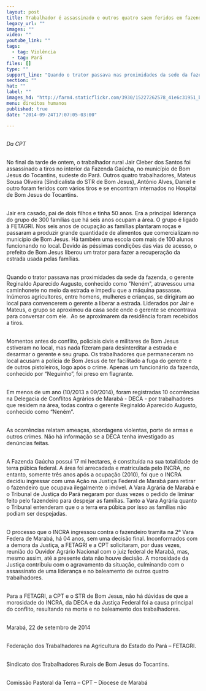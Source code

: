 ```yaml
---
layout: post
title: Trabalhador é assassinado e outros quatro saem feridos em fazenda do Pará
legacy_url: ""
images: ""
video: ""
youtube_link: ""
tags:
  - tag: Violência
  - tag: Pará
files: []
type: ""
support_line: "Quando o trator passava nas proximidades da sede da fazenda, Reginaldo Augusto atravessou uma caminhonete e impediu que a máquina passasse. Agricultores se dirigiram ao local para convencerem, mas foram recebidos a tiros."
section: ""
hat: ""
label: ""
images_hd: "http://farm4.staticflickr.com/3930/15227262578_41e6c31951_b.jpg"
menu: direitos humanos
published: true
date: "2014-09-24T17:07:05-03:00"

---
```

<p><br />
<em>Da CPT</em></p>

<p><br />
No final da tarde de ontem, o trabalhador rural Jair Cleber dos Santos foi assassinado a tiros no interior da Fazenda Ga&uacute;cha, no munic&iacute;pio de Bom Jesus do Tocantins, sudeste do Par&aacute;. Outros quatro trabalhadores, Mateus Sousa Oliveira (Sindicalista do STR de Bom Jesus), Ant&ocirc;nio Alves, Daniel e outro foram feridos com v&aacute;rios tiros e se encontram internados no Hospital de Bom Jesus do Tocantins.</p>

<p><br />
Jair era casado, pai de dois filhos e tinha 50 anos. Era a principal lideran&ccedil;a do grupo de 300 fam&iacute;lias que h&aacute; seis anos ocupam a &aacute;rea. O grupo &eacute; ligado &agrave; FETAGRI. Nos seis anos de ocupa&ccedil;&atilde;o as fam&iacute;lias plantaram ro&ccedil;as e passaram a produzir grande quantidade de alimentos que comercializam no munic&iacute;pio de Bom Jesus. H&aacute; tamb&eacute;m uma escola com mais de 100 alunos funcionando no local. Devido &agrave;s p&eacute;ssimas condi&ccedil;&otilde;es das vias de acesso, o prefeito de Bom Jesus liberou um trator para fazer a recupera&ccedil;&atilde;o da estrada usada pelas fam&iacute;lias.</p>

<p><br />
Quando o trator passava nas proximidades da sede da fazenda, o gerente Reginaldo Aparecido Augusto, conhecido como &quot;Nen&eacute;m&quot;, atravessou uma caminhonete no meio da estrada e impediu que a m&aacute;quina passasse. In&uacute;meros agricultores, entre homens, mulheres e crian&ccedil;as, se dirigiram ao local para convencerem o gerente a liberar a estrada. Liderados por Jair e Mateus, o grupo se aproximou da casa sede onde o gerente se encontrava para conversar com ele. &nbsp;Ao se aproximarem da resid&ecirc;ncia foram recebidos a tiros.</p>

<p><br />
Momentos antes do conflito, policiais civis e militares de Bom Jesus estiveram no local, mas nada fizeram para desinterditar a estrada e desarmar o gerente e seu grupo. Os trabalhadores que permaneceram no local acusam a pol&iacute;cia de Bom Jesus de ter facilitado a fuga do gerente e de outros pistoleiros, logo ap&oacute;s o crime. Apenas um funcion&aacute;rio da fazenda, conhecido por &ldquo;Neguinho&rdquo;, foi preso em flagrante.</p>

<p><br />
Em menos de um ano (10/2013 a 09/2014), foram registradas 10 ocorr&ecirc;ncias na Delegacia de Conflitos Agr&aacute;rios de Marab&aacute; - DECA - por trabalhadores que residem na &aacute;rea, todas contra o gerente Reginaldo Aparecido Augusto, conhecido como &ldquo;Nen&eacute;m&rdquo;.</p>

<p><br />
As ocorr&ecirc;ncias relatam amea&ccedil;as, abordagens violentas, porte de armas e outros crimes. N&atilde;o h&aacute; informa&ccedil;&atilde;o se a DECA tenha investigado as den&uacute;ncias feitas.</p>

<p><br />
A Fazenda Ga&uacute;cha possui 17 mi hectares, &eacute; constitu&iacute;da na sua totalidade de terra p&uacute;bica federal. A &aacute;rea foi arrecadada e matriculada pelo INCRA, no entanto, somente tr&ecirc;s anos ap&oacute;s a ocupa&ccedil;&atilde;o (2010), foi que o INCRA decidiu ingressar com uma A&ccedil;&atilde;o na Justi&ccedil;a Federal de Marab&aacute; para retirar o fazendeiro que ocupava ilegalmente o im&oacute;vel. A Vara Agr&aacute;ria de Marab&aacute; e o Tribunal de Justi&ccedil;a do Par&aacute; negaram por duas vezes o pedido de liminar feito pelo fazendeiro para despejar as fam&iacute;lias. Tanto a Vara Agr&aacute;ria quanto o Tribunal entenderam que o a terra era p&uacute;bica por isso as fam&iacute;lias n&atilde;o podiam ser despejadas.</p>

<p><br />
O processo que o INCRA ingressou contra o fazendeiro tramita na 2&ordf; Vara Federa de Marab&aacute;, h&aacute; 04 anos, sem uma decis&atilde;o final. Inconformados com a demora da Justi&ccedil;a, a FETAGRI e a CPT solicitaram, por duas vezes, reuni&atilde;o do Ouvidor Agr&aacute;rio Nacional com o juiz federal de Marab&aacute;, mas, mesmo assim, at&eacute; a presente data n&atilde;o houve decis&atilde;o. A morosidade da Justi&ccedil;a contribuiu com o agravamento da situa&ccedil;&atilde;o, culminando com o assassinato de uma lideran&ccedil;a e no baleamento de outros quatro trabalhadores.</p>

<p><br />
Para a FETAGRI, a CPT e o STR de Bom Jesus, n&atilde;o h&aacute; d&uacute;vidas de que a morosidade do INCRA, da DECA e da Justi&ccedil;a Federal foi a causa principal do conflito, resultando na morte e no baleamento dos trabalhadores.</p>

<p><br />
Marab&aacute;, 22 de setembro de 2014</p>

<p><br />
Federa&ccedil;&atilde;o dos Trabalhadores na Agricultura do Estado do Par&aacute; &ndash; FETAGRI.</p>

<p><br />
Sindicato dos Trabalhadores Rurais de Bom Jesus do Tocantins.</p>

<p><br />
Comiss&atilde;o Pastoral da Terra &ndash; CPT &ndash; Diocese de Marab&aacute;</p>

